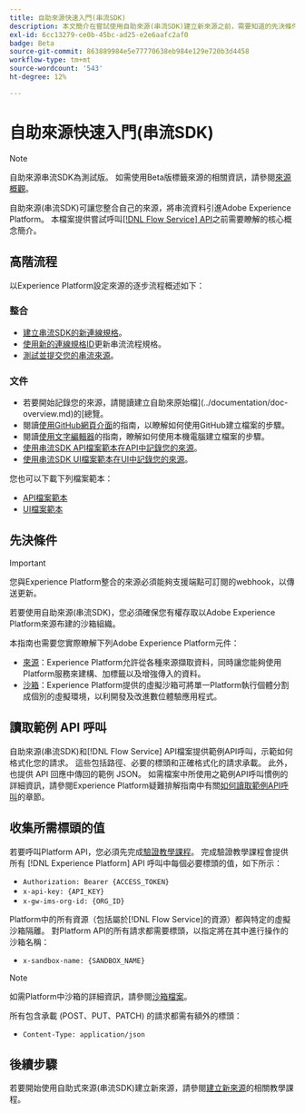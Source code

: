 ```yaml
---
title: 自助來源快速入門(串流SDK)
description: 本文簡介在嘗試使用自助來源(串流SDK)建立新來源之前，需要知道的先決條件資訊。
exl-id: 6cc13279-ce0b-45bc-ad25-e2e6aafc2af0
badge: Beta
source-git-commit: 863889984e5e77770638eb984e129e720b3d4458
workflow-type: tm+mt
source-wordcount: '543'
ht-degree: 12%

---
```


# 自助來源快速入門(串流SDK)

>[!NOTE]
>
>自助來源串流SDK為測試版。 如需使用Beta版標籤來源的相關資訊，請參閱[來源概觀](../../home.md#terms-and-conditions)。

自助來源(串流SDK)可讓您整合自己的來源，將串流資料引進Adobe Experience Platform。 本檔案提供嘗試呼叫[[!DNL Flow Service] API](https://developer.adobe.com/experience-platform-apis/references/flow-service/)之前需要瞭解的核心概念簡介。

## 高階流程

以Experience Platform設定來源的逐步流程概述如下：

### 整合

* [建立串流SDK的新連線規格](create.md)。
* [使用新的連線規格ID](update-flow-specs.md)更新串流流程規格。
* [測試並提交您的串流來源](submit.md)。

### 文件

* 若要開始記錄您的來源，請閱讀建立自助來原始檔](../documentation/doc-overview.md)的[總覽。
* 閱讀[使用GitHub網頁介面](../documentation/github.md)的指南，以瞭解如何使用GitHub建立檔案的步驟。
* 閱讀[使用文字編輯器](../documentation/text-editor.md)的指南，瞭解如何使用本機電腦建立檔案的步驟。
* [使用串流SDK API檔案範本在API中記錄您的來源](streaming-template-api.md)。
* [使用串流SDK UI檔案範本在UI中記錄您的來源](streaming-template-ui.md)。

您也可以下載下列檔案範本：

* [API檔案範本](../assets/streaming/streaming-template-api.zip)
* [UI檔案範本](../assets/streaming/streaming-template-ui.zip)

## 先決條件

>[!IMPORTANT]
>
>您與Experience Platform整合的來源必須能夠支援端點可訂閱的webhook，以傳送更新。

若要使用自助來源(串流SDK)，您必須確保您有權存取以Adobe Experience Platform來源布建的沙箱組織。

本指南也需要您實際瞭解下列Adobe Experience Platform元件：

* [來源](../../home.md)：Experience Platform允許從各種來源擷取資料，同時讓您能夠使用Platform服務來建構、加標籤以及增強傳入的資料。
* [沙箱](../../../sandboxes/home.md)：Experience Platform提供的虛擬沙箱可將單一Platform執行個體分割成個別的虛擬環境，以利開發及改進數位體驗應用程式。

## 讀取範例 API 呼叫

自助來源(串流SDK)和[!DNL Flow Service] API檔案提供範例API呼叫，示範如何格式化您的請求。 這些包括路徑、必要的標頭和正確格式化的請求承載。 此外，也提供 API 回應中傳回的範例 JSON。 如需檔案中所使用之範例API呼叫慣例的詳細資訊，請參閱Experience Platform疑難排解指南中有關[如何讀取範例API呼叫](../../../landing/troubleshooting.md#how-do-i-format-an-api-request)的章節。

## 收集所需標頭的值

若要呼叫Platform API，您必須先完成[驗證教學課程](https://www.adobe.com/go/platform-api-authentication-en)。 完成驗證教學課程會提供所有 [!DNL Experience Platform] API 呼叫中每個必要標頭的值，如下所示：

* `Authorization: Bearer {ACCESS_TOKEN}`
* `x-api-key: {API_KEY}`
* `x-gw-ims-org-id: {ORG_ID}`

Platform中的所有資源（包括屬於[!DNL Flow Service]的資源）都與特定的虛擬沙箱隔離。 對Platform API的所有請求都需要標頭，以指定將在其中進行操作的沙箱名稱：

* `x-sandbox-name: {SANDBOX_NAME}`

>[!NOTE]
>
>如需Platform中沙箱的詳細資訊，請參閱[沙箱檔案](../../../sandboxes/home.md)。

所有包含承載 (POST、PUT、PATCH) 的請求都需有額外的標頭：

* `Content-Type: application/json`

## 後續步驟

若要開始使用自助式來源(串流SDK)建立新來源，請參閱[建立新來源](./create.md)的相關教學課程。
